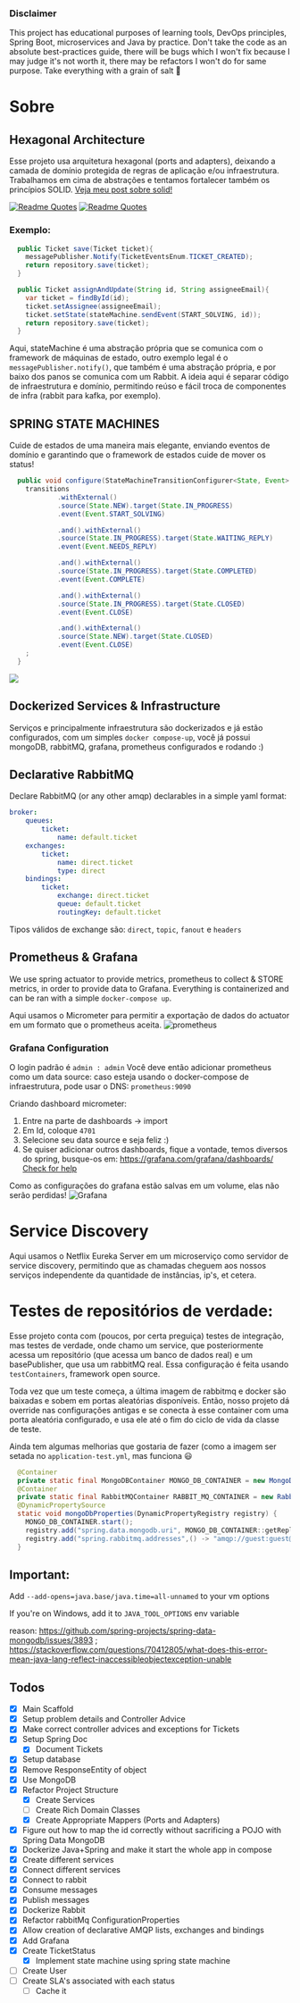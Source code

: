 ### Disclaimer
This project has educational purposes of learning tools, DevOps principles, Spring Boot, microservices and Java by practice. Don't take the code as an absolute best-practices guide, there will be bugs which I won't fix because I may judge it's not worth it, there may be refactors I won't do for same purpose. Take everything with a grain of salt 🧂

# Sobre
## Hexagonal Architecture
Esse projeto usa arquitetura hexagonal (ports and adapters), deixando a camada de domínio protegida de regras de aplicação e/ou infraestrutura. Trabalhamos em cima de abstrações e tentamos fortalecer também os princípios SOLID. [Veja meu post sobre solid!](https://dev.to/kauegatto/solid-um-guia-diferente-162m)

[![Readme Quotes](https://quotes-github-readme.vercel.app/api?type=horizontal&theme=dracula&quote=Dependa%20de%20abstra%C3%A7%C3%B5es%20e%20n%C3%A3o%20de%20implementa%C3%A7%C3%B5es&author=Bob%20Martin)](test)
[![Readme Quotes](https://quotes-github-readme.vercel.app/api?type=horizontal&theme=dracula&quote=Programe%20voltado%20%C3%A0%20interface%2C%20n%C3%A3o%20%C3%A0%20implementa%C3%A7%C3%A3o&author=GoF)](test)
### Exemplo:
```java
  public Ticket save(Ticket ticket){
    messagePublisher.Notify(TicketEventsEnum.TICKET_CREATED);
    return repository.save(ticket);
  }

  public Ticket assignAndUpdate(String id, String assigneeEmail){
    var ticket = findById(id);
    ticket.setAssignee(assigneeEmail);
    ticket.setState(stateMachine.sendEvent(START_SOLVING, id));
    return repository.save(ticket);
  }
```
Aqui, stateMachine  é uma abstração própria que se comunica com o framework de máquinas de estado, outro exemplo legal é o `messagePublisher.notify()`, que também é uma abstração própria, e por baixo dos panos se comunica com um Rabbit. A ideia aqui  é separar código de infraestrutura e domínio, permitindo reúso e fácil troca de componentes de infra (rabbit para kafka, por exemplo).

## SPRING STATE MACHINES
Cuide de estados de uma maneira mais elegante, enviando eventos de domínio e garantindo que o framework de estados cuide de mover os status!
```java
  public void configure(StateMachineTransitionConfigurer<State, Event> transitions) throws Exception {
    transitions
            .withExternal()
            .source(State.NEW).target(State.IN_PROGRESS)
            .event(Event.START_SOLVING)

            .and().withExternal()
            .source(State.IN_PROGRESS).target(State.WAITING_REPLY)
            .event(Event.NEEDS_REPLY)

            .and().withExternal()
            .source(State.IN_PROGRESS).target(State.COMPLETED)
            .event(Event.COMPLETE)

            .and().withExternal()
            .source(State.IN_PROGRESS).target(State.CLOSED)
            .event(Event.CLOSE)

            .and().withExternal()
            .source(State.NEW).target(State.CLOSED)
            .event(Event.CLOSE)
    ;
  }
```
[![](https://mermaid.ink/img/pako:eNp1kFFrgzAUhf-K3McRJUZNjA-DsUoRnBYdK9scJdTQClOLi2Od-N-XKmNrx0IeDt-5J5ecAbZtKSGANyWUXFRi14nafCdFY-jzfPVimOa1kYTrGWgxgds4zcPFOYuSzSpLl1mY57PxC_wJXXp5Gj_8561vovsoWW6ycBU_ziNn6HI7IKhlV4uq1P8aToEC1F7WsoBAy9dqt1cFFM2oB0Wv2vzYbCFQXS8R9Ifyp4dveBANBAN8QEAItzDBhGLXYfoyF8FRY2Y53OMO9TGljHLsjgg-21a_gC3GbOp5vm1r4VOXI5Blpdrubi5-6n_a8TQFTivHLx04cqw?type=jpg)](https://mermaid.live/edit#pako:eNp1kFFrgzAUhf-K3McRJUZNjA-DsUoRnBYdK9scJdTQClOLi2Od-N-XKmNrx0IeDt-5J5ecAbZtKSGANyWUXFRi14nafCdFY-jzfPVimOa1kYTrGWgxgds4zcPFOYuSzSpLl1mY57PxC_wJXXp5Gj_8561vovsoWW6ycBU_ziNn6HI7IKhlV4uq1P8aToEC1F7WsoBAy9dqt1cFFM2oB0Wv2vzYbCFQXS8R9Ifyp4dveBANBAN8QEAItzDBhGLXYfoyF8FRY2Y53OMO9TGljHLsjgg-21a_gC3GbOp5vm1r4VOXI5Blpdrubi5-6n_a8TQFTivHLx04cqw)
## Dockerized Services & Infrastructure
Serviços e principalmente infraestrutura são dockerizados e já estão configurados, com um simples `docker compose-up`, você já possui mongoDB, rabbitMQ, grafana, prometheus configurados e rodando :)
## Declarative RabbitMQ
Declare RabbitMQ (or any other amqp) declarables in a simple yaml format:
```yaml
broker:
    queues:
        ticket:
            name: default.ticket
    exchanges:
        ticket:
            name: direct.ticket
            type: direct
    bindings:
        ticket:
            exchange: direct.ticket
            queue: default.ticket
            routingKey: default.ticket
```
Tipos válidos de exchange são: `direct`, `topic`, `fanout` e `headers`
## Prometheus & Grafana
We use spring actuator to provide metrics, prometheus to collect & STORE metrics, in order to provide data to Grafana. Everything is containerized and can be ran with a simple `docker-compose up`.

Aqui usamos o Micrometer para permitir a exportação de dados do actuator em um formato que o prometheus aceita.
![prometheus](https://raw.githubusercontent.com/kauegatto/ticketing-spring-microservices/main/docs/prometheus001.jpg)
### Grafana Configuration
O login padrão é ``admin : admin``
Você deve então adicionar prometheus como um data source: caso esteja usando o docker-compose de infraestrutura, pode usar o DNS: `prometheus:9090`

Criando dashboard micrometer:
1. Entre na parte de dashboards -> import
2. Em Id, coloque `4701`
3. Selecione seu data source e seja feliz :)
4. Se quiser adicionar outros dashboards, fique a vontade, temos diversos do spring, busque-os em: https://grafana.com/grafana/dashboards/
[Check for help](https://raw.githubusercontent.com/kauegatto/ticketing-spring-microservices/main/docs/grafana-importing.jpg)

Como as configurações do grafana estão salvas em um volume, elas não serão perdidas!
![Grafana](https://raw.githubusercontent.com/kauegatto/ticketing-spring-microservices/main/docs/grafana-functional.jpg)

# Service Discovery

Aqui usamos o Netflix Eureka Server em um microserviço como servidor de service discovery, permitindo que as chamadas cheguem aos nossos serviços independente da quantidade de instâncias, ip's, et cetera.

# Testes de repositórios de verdade:
Esse projeto conta com (poucos, por certa preguiça) testes de integração, mas testes de verdade, onde chamo um service, que posteriormente acessa um repositório (que acessa um banco de dados real) e um basePublisher, que usa um rabbitMQ real.
Essa configuração  é feita usando `testContainers`, framework open source. 

Toda vez que um teste começa, a última imagem de rabbitmq e docker são baixadas e sobem em portas aleatórias disponíveis.
Então, nosso projeto dá override nas configurações antigas e se conecta à esse container com uma porta aleatória configurado, e usa ele até o fim do ciclo de vida da classe de teste.
  
Ainda tem algumas melhorias que gostaria de fazer (como a imagem ser setada no `application-test.yml`, mas funciona 😃
```java
  @Container
  private static final MongoDBContainer MONGO_DB_CONTAINER = new MongoDBContainer("mongo:latest");
  @Container
  private static final RabbitMQContainer RABBIT_MQ_CONTAINER = new RabbitMQContainer("rabbitmq:management");
  @DynamicPropertySource
  static void mongoDbProperties(DynamicPropertyRegistry registry) {
    MONGO_DB_CONTAINER.start();
    registry.add("spring.data.mongodb.uri", MONGO_DB_CONTAINER::getReplicaSetUrl);
    registry.add("spring.rabbitmq.addresses",() -> "amqp://guest:guest@localhost:"+RABBIT_MQ_CONTAINER.getAmqpPort());
  }
```
## Important: 
Add `--add-opens=java.base/java.time=all-unnamed` to your vm options

If you're on Windows, add it to `JAVA_TOOL_OPTIONS` env variable

reason: https://github.com/spring-projects/spring-data-mongodb/issues/3893 ; https://stackoverflow.com/questions/70412805/what-does-this-error-mean-java-lang-reflect-inaccessibleobjectexception-unable

## Todos
- [X]  Main Scaffold
- [X]  Setup problem details and Controller Advice
- [X] Make correct controller advices and exceptions for Tickets
- [X] Setup Spring Doc
    -  [X] Document Tickets
- [X]  Setup database
- [X] Remove ResponseEntity of object
- [X] Use MongoDB
- [X] Refactor Project Structure
    - [X] Create Services
    - [ ] Create Rich Domain Classes
    - [X] Create Appropriate Mappers (Ports and Adapters)
- [X] Figure out how to map the id correctly without sacrificing a POJO  with Spring Data MongoDB
- [X] Dockerize Java+Spring and make it start the whole app in compose
- [X] Create different services
- [X] Connect different services
- [X] Connect to rabbit
- [X] Consume messages
- [X] Publish messages
- [X] Dockerize Rabbit
- [X] Refactor rabbitMq ConfigurationProperties
- [X] Allow creation of declarative AMQP lists, exchanges and bindings
- [X] Add Grafana
- [X] Create TicketStatus
    - [X] Implement state machine using spring state machine
- [ ] Create User
- [ ] Create SLA's associated with each status
    - [ ] Cache it
